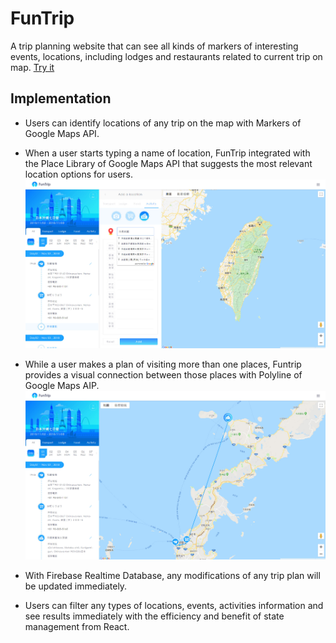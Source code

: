 # FunTrip

A trip planning website that can see all kinds of markers of interesting events, locations, including lodges and restaurants related to current trip on map.
[Try it](https://funtrip-3d235.firebaseapp.com/)

## Implementation

 * Users can identify locations of any trip on the map with Markers of Google Maps API.

 * When a user starts typing a name of location, FunTrip integrated with the Place Library of Google Maps API that suggests the most relevant location options for users.
![1](./screenshot/autocomplete.jpg)

 * While a user makes a plan of visiting more than one places, Funtrip provides a visual connection between those places  with Polyline of Google Maps AIP.
![1](./screenshot/polyline.jpg)

 * With Firebase Realtime Database, any modifications of any trip plan will be updated immediately.

 * Users can filter any types of locations, events, activities information and see results immediately with the efficiency and benefit of state management from React.
